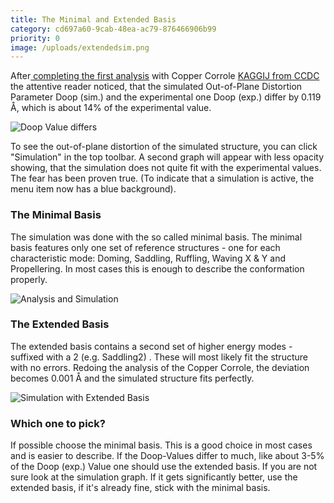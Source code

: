 ```yaml
---
title: The Minimal and Extended Basis
category: cd697a60-9cab-48ea-ac79-876466906b99
priority: 0
image: /uploads/extendedsim.png
---
```

After[ completing the first analysis](https://porphystruct.org/docs/analyzing-porphyrinoids) with Copper Corrole [KAGGIJ from CCDC](https://www.ccdc.cam.ac.uk/structures/Search?Ccdcid=202423&DatabaseToSearch=Published) the attentive reader noticed, that the simulated Out-of-Plane Distortion Parameter Doop (sim.) and the experimental one Doop (exp.) differ by 0.119 Å, which is about 14% of the experimental value.

![Doop Value differs](/uploads/doop.png)

To see the out-of-plane distortion of the simulated structure, you can click "Simulation" in the top toolbar. A second graph will appear with less opacity showing, that the simulation does not quite fit with the experimental values. The fear has been proven true. (To indicate that a simulation is active, the menu item now has a blue background).



### The Minimal Basis

The simulation was done with the so called minimal basis. The minimal basis features only one set of reference structures - one for each characteristic mode: Doming, Saddling, Ruffling, Waving X & Y and Propellering. In most cases this is enough to describe the conformation properly. 

![Analysis and Simulation](/uploads/analysis_sim.png "Analysis and Simulation")

### The Extended Basis

The extended basis contains a second set of higher energy modes - suffixed with a 2 (e.g. Saddling2) . These will most likely fit the structure with no errors. Redoing the analysis of the Copper Corrole, the deviation becomes 0.001 Å and the simulated structure fits perfectly. 

![Simulation with Extended Basis](/uploads/extendedsim.png "Simulation with Extended Basis")

### Which one to pick?

If possible choose the minimal basis. This is a good choice in most cases and is easier to describe. If the Doop-Values differ to much, like about 3-5% of the Doop (exp.) Value one should use the extended basis. If you are not sure look at the simulation graph. If it gets significantly better, use the extended basis, if it's already fine, stick with the minimal basis.